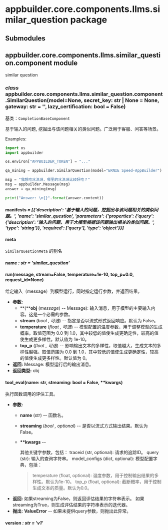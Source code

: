 # appbuilder.core.components.llms.similar_question package

## Submodules

## appbuilder.core.components.llms.similar_question.component module

similar question

### *class* appbuilder.core.components.llms.similar_question.component.SimilarQuestion(model=None, secret_key: str | None = None, gateway: str = '', lazy_certification: bool = False)

基类：`CompletionBaseComponent`

基于输入的问题, 挖掘出与该问题相关的类似问题。广泛用于客服、问答等场景。

Examples:

```python
import os
import appbuilder

os.environ["APPBUILDER_TOKEN"] = "..."

qa_mining = appbuilder.SimilarQuestion(model="ERNIE Speed-AppBuilder")

msg = "我想吃冰淇淋，哪里的冰淇淋比较好吃？"
msg = appbuilder.Message(msg)
answer = qa_mining(msg)

print("Answer: \n{}".format(answer.content))
```

#### manifests *= [{'description': '基于输入的问题，挖掘出与该问题相关的类似问题。', 'name': 'similar_question', 'parameters': {'properties': {'query': {'description': '输入的问题，用于大模型根据该问题输出相关的类似问题。', 'type': 'string'}}, 'required': ['query'], 'type': 'object'}}]*

#### meta

`SimilarQuestionMeta` 的别名

#### name *: str* *= 'similar_question'*

#### run(message, stream=False, temperature=1e-10, top_p=0.0, request_id=None)

给定输入（message）到模型运行，同时指定运行参数，并返回结果。

* **参数:**
  * **(****obj** (*message*) -- Message): 输入消息，用于模型的主要输入内容。这是一个必需的参数。
  * **stream** (*bool* *,*  *可选*) -- 指定是否以流式形式返回响应。默认为 False。
  * **temperature** (*float* *,*  *可选*) -- 模型配置的温度参数，用于调整模型的生成概率。取值范围为 0.0 到 1.0，其中较低的值使生成更确定性，较高的值使生成更多样性。默认值为 1e-10。
  * **top_p** (*float* *,*  *可选*) -- 影响输出文本的多样性，取值越大，生成文本的多样性越强。取值范围为 0.0 到 1.0，其中较低的值使生成更确定性，较高的值使生成更多样性。默认值为 0。
* **返回:**
  Message: 模型运行后的输出消息。
* **返回类型:**
  obj

#### tool_eval(name: str, streaming: bool = False, \*\*kwargs)

执行函数调用的评估工具。

* **参数:**
  * **name** (*str*) -- 函数名。
  * **streaming** (*bool* *,* *optional*) -- 是否以流式方式输出结果。默认为False。
  * **\*\*kwargs** -- 

    其他关键字参数，包括：
    traceid (str, optional): 请求的追踪ID。
    query (str): 输入的查询字符串。
    model_configs (dict, optional): 模型配置字典，包括：
    > temperature (float, optional): 温度参数，用于控制输出结果的多样性。默认为1e-10。
    > top_p (float, optional): 截断概率，用于控制生成文本的质量。默认为0.0。
* **返回:**
  如果streaming为False，则返回评估结果的字符串表示。
  如果streaming为True，则生成评估结果的字符串表示的迭代器。
* **抛出:**
  **ValueError** -- 如果未提供query参数，则抛出此异常。

#### version *: str* *= 'v1'*
